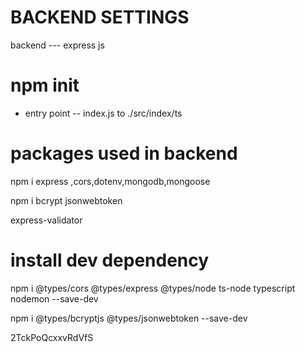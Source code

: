 
# BACKEND SETTINGS 
backend --- express js

# npm init

- entry point -- index.js to ./src/index/ts

# packages used in backend

npm i express ,cors,dotenv,mongodb,mongoose

npm i bcrypt jsonwebtoken

express-validator


# install dev dependency
 npm i @types/cors @types/express @types/node ts-node typescript nodemon --save-dev

npm i @types/bcryptjs @types/jsonwebtoken --save-dev

2TckPoQcxxvRdVfS

